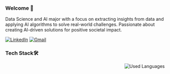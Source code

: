 ### Welcome 🌸
Data Science and AI major with a focus on extracting insights from data and applying AI algorithms to solve real-world challenges. Passionate about creating AI-driven solutions for positive societal impact.

[![LinkedIn](https://img.shields.io/badge/-LinkedIn-blue?style=for-the-badge&logo=linkedin&logoColor=white)](https://www.linkedin.com/in/ranah2003)
[![Gmail](https://img.shields.io/badge/-Gmail-darkred?style=for-the-badge&logo=Gmail&logoColor=white)](rana.abdallah@ejust.edu.eg)

### Tech Stack🛠
<img align="right" src="https://github-readme-stats.vercel.app/api/top-langs?username=mennahmabrouk&show_icons=true&locale=en&layout=compact&theme=radical" alt="Used Languages" />
